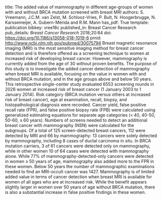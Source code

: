 title: The added value of mammography in different age-groups of women with and without BRCA mutation screened with breast MRI
authors: S. Vreemann, J.C.M. van Zelst, M. Schlooz-Vries, P. Bult, N. Hoogerbrugge, N. Karssemeijer, A. Gubern-Mérida and R.M. Mann
has_pdf: True
template: publication
bibkey: vree18c
published_in: Breast Cancer Research
pub_details: <i>Breast Cancer Research</i> 2018;20:84
doi: https://doi.org/10.1186/s13058-018-1019-6
pmid: http://www.ncbi.nlm.nih.gov/pubmed/30075794
Breast magnetic resonance imaging (MRI) is the most sensitive imaging method for breast cancer detection and is therefore offered as a screening technique to women at increased risk of developing breast cancer. However, mammography is currently added from the age of 30 without proven benefits. The purpose of this study is to investigate the added cancer detection of mammography when breast MRI is available, focusing on the value in women with and without BRCA mutation, and in the age groups above and below 50 years. This retrospective single-center study evaluated 6553 screening rounds in 2026 women at increased risk of breast cancer (1 January 2003 to 1 January 2014). Risk category (BRCA mutation versus others at increased risk of breast cancer), age at examination, recall, biopsy, and histopathological diagnosis were recorded. Cancer yield, false positive recall rate (FPR), and false positive biopsy rate (FPB) were calculated using generalized estimating equations for separate age categories (< 40, 40-50, 50-60, ≥ 60 years). Numbers of screens needed to detect an additional breast cancer with mammography (NSN) were calculated for the subgroups. Of a total of 125 screen-detected breast cancers, 112 were detected by MRI and 66 by mammography: 13 cancers were solely detected by mammography, including 8 cases of ductal carcinoma in situ. In BRCA mutation carriers, 3 of 61 cancers were detected only on mammography, while in other women 10 of 64 cases were detected with mammography alone. While 77% of mammography-detected-only cancers were detected in women ≥ 50 years of age, mammography also added more to the FPR in these women. Below 50 years the number of mammographic examinations needed to find an MRI-occult cancer was 1427. Mammography is of limited added value in terms of cancer detection when breast MRI is available for women of all ages who are at increased risk. While the benefit appears slightly larger in women over 50 years of age without BRCA mutation, there is also a substantial increase in false positive findings in these women.

